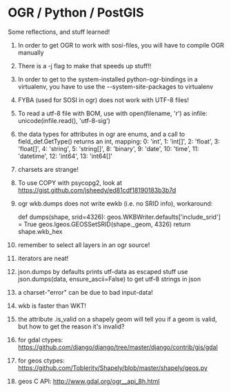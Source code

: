 OGR / Python / PostGIS
======================
Some reflections, and stuff learned!


1. In order to get OGR to work with sosi-files, you will have to compile OGR manually
2. There is a -j flag to make that speeds up stuff!!
3. In order to get to the system-installed python-ogr-bindings in a virtualenv, you have to use the --system-site-packages to virtualenv

4. FYBA (used for SOSI in ogr) does not work with UTF-8 files!
5. To read a utf-8 file with BOM, use 
    with open(filename, 'r') as infile:
        unicode(infile.read(), 'utf-8-sig')
6. the data types for attributes in ogr are enums, and a call to field_def.GetType() returns an int, mapping:
        0: 'int',
        1: 'int[]',
        2: 'float',
        3: 'float[]',
        4: 'string',
        5: 'string[]',
        8: 'binary',
        9: 'date',
        10: 'time',
        11: 'datetime',
        12: 'int64',
        13: 'int64[]'
7. charsets are strange!
8. To use COPY with psycopg2, look at https://gist.github.com/jsheedy/ed81cdf18190183b3b7d
9. ogr wkb.dumps does not write ewkb (i.e. no SRID info), workaround:

    def dumps(shape, srid=4326):
        geos.WKBWriter.defaults['include_srid'] = True
        geos.lgeos.GEOSSetSRID(shape._geom, 4326)
        return shape.wkb_hex

10. remember to select all layers in an ogr source!
11. iterators are neat!
12. json.dumps by defaults prints utf-data as escaped stuff use json.dumps(data, ensure_ascii=False) to get utf-8 strings in json
13. a charset-"error" can be due to bad input-data!
14. wkb is faster than WKT!
15. the attribute .is_valid on a shapely geom will tell you if a geom is valid, but how to get the reason it's invalid?
16. for gdal ctypes: https://github.com/django/django/tree/master/django/contrib/gis/gdal
17. for geos ctypes: https://github.com/Toblerity/Shapely/blob/master/shapely/geos.py
18. geos C API: http://www.gdal.org/ogr__api_8h.html
